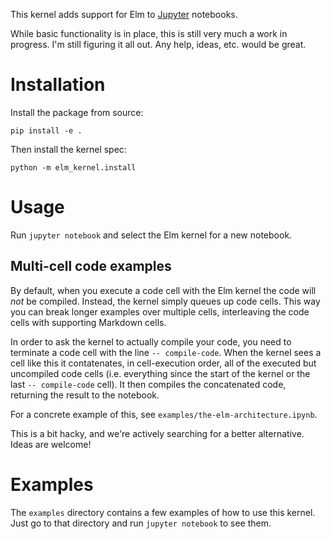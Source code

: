 This kernel adds support for Elm to [Jupyter](http://jupyter.org/) notebooks.

While basic functionality is in place, this is still very much a work in
progress. I'm still figuring it all out. Any help, ideas, etc. would be great.

# Installation

Install the package from source:
```
pip install -e .
```

Then install the kernel spec:
```
python -m elm_kernel.install
```

# Usage

Run `jupyter notebook` and select the Elm kernel for a new notebook.

## Multi-cell code examples

By default, when you execute a code cell with the Elm kernel the code will *not*
be compiled. Instead, the kernel simply queues up code cells. This way you can
break longer examples over multiple cells, interleaving the code cells with
supporting Markdown cells.

In order to ask the kernel to actually compile your code, you need to terminate
a code cell with the line `-- compile-code`. When the kernel sees a cell like
this it contatenates, in cell-execution order, all of the executed but
uncompiled code cells (i.e. everything since the start of the kernel or the last
`-- compile-code` cell). It then compiles the concatenated code, returning the
result to the notebook.

For a concrete example of this, see `examples/the-elm-architecture.ipynb`.

This is a bit hacky, and we're actively searching for a better alternative.
Ideas are welcome!

# Examples

The `examples` directory contains a few examples of how to use this kernel. Just
go to that directory and run `jupyter notebook` to see them.
